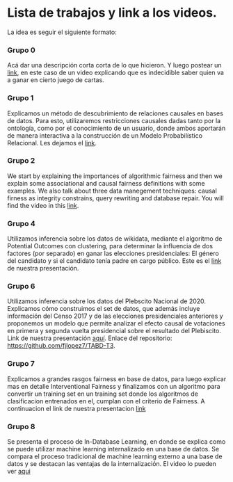 # Lista de trabajos y link a los videos. 

La idea es seguir el siguiente formato: 

### Grupo 0
Acá dar una descripción corta corta de lo que hicieron. 
Y luego postear un [link](https://www.youtube.com/watch?v=xCDSVsXntOk), en este caso de un video explicando que es indecidible saber quien va a ganar en cierto juego de cartas.  

### Grupo 1
Explicamos un método de descubrimiento de relaciones causales en bases de datos. Para esto, utilizaremos restricciones causales dadas tanto por la ontología, como por el conocimiento de un usuario, donde ambos aportarán de manera interactiva a la construcción de un Modelo Probabilístico Relacional. Les dejamos el [link](https://drive.google.com/file/d/1ngMAPOgf43Kb60ihoxabAO9j225QGg6x/view?usp=sharing).

### Grupo 2
We start by explaining the importances of algorithmic fairness and then we explain some associational and causal fairness definitions with some examples. We also talk about three data manegement techniques: causal firness as integrity constrains, query rewriting and database repair. You will find the video in this [link](https://youtu.be/K2_WQlDvQ-Y).

### Grupo 4
Utilizamos inferencia sobre los datos de wikidata, mediante el algoritmo de Potential Outcomes con clustering, para determinar la influencia de dos factores (por separado) en ganar las elecciones presidenciales: El género del candidato y si el candidato tenía padre en cargo público. Este es el [link](https://youtu.be/fAhxsGWdk-I) de nuestra presentación.

### Grupo 6
Utilizamos inferencia sobre los datos del Plebscito Nacional de 2020. Explicamos cómo construimos el set de datos, que además incluye información del Censo 2017 y de las elecciones presidenciales anteriores y proponemos un modelo que permite analizar el efecto causal de votaciones en primera y segunda vuelta presidencial sobre el resultado del Plebiscito. Link de nuestra presentación [aquí](https://drive.google.com/file/d/1rAfYW_G-pel73_lA6GjRem7Ew7Kp-5Dp/view?usp=sharing). Enlace del repositorio: https://github.com/fjlopez7/TABD-T3.

### Grupo 7
Explicamos a grandes rasgos fairness en base de datos, para luego explicar mas en detalle Interventional Fairness y finalizamos con un algoritmo para convertir un training set en un training set donde los algoritmos de clasificacion entrenados en el, cumplan con el criterio de Fairness. A continuacion el link de nuestra presentacion [link](https://drive.google.com/file/d/1uZpuFogKqDZyrtVdri9uI4YSaf1d_JZc/view?usp=sharing)

### Grupo 8
Se presenta el proceso de In-Database Learning, en donde se explica como se puede utilizar machine learning internalizado en una base de datos. Se compara el proceso tradicional de machine learning externo a una base de datos y se destacan las ventajas de la internalización. El video lo pueden ver [aqui](https://drive.google.com/file/d/1btbNab8_8i_jZZinhzmxmH4tZcaVuqNG/view?usp=sharing)
